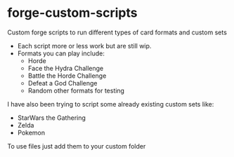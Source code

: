 # forge-custom-scripts
Custom forge scripts to run different types of card formats and custom sets
 - Each script more or less work but are still wip.
 - Formats you can play include:
     - Horde
     - Face the Hydra Challenge
     - Battle the Horde Challenge
     - Defeat a God Challenge
     - Random other formats for testing

I have also been trying to script some already existing custom sets like:
- StarWars the Gathering
- Zelda
- Pokemon

To use files just add them to your custom folder
